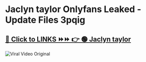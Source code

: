 
 # Jaclyn taylor Onlyfans Leaked - Update Files 3pqig

## <h2><a href="https://clipsfans.com/Jaclyn_taylor&ref=git">🔗 Click to LINKS ⏩⏩ 👉 🟢 Jaclyn taylor </a></h2>

<a href="https://clipsfans.com/Jaclyn_taylor&ref=git" rel="nofollow" data-target="animated-image.originalLink"><img src="https://i.ibb.co.com/xMMVF88/686577567.gif" alt="Viral Video Original" style="max-width: 100%; display: inline-block;" data-target="animated-image.originalImage"></a>

